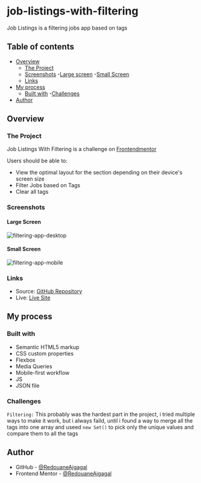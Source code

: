 # job-listings-with-filtering

Job Listings is a filtering jobs app based on tags

## Table of contents

- [Overview](#overview)
  - [The Project](#the-project)
  - [Screenshots](#screenshots)
    -[Large screen](#large-screen)
    -[Small Screen](#small-screen)
  - [Links](#links)
- [My process](#my-process)
  - [Built with](#built-with)
  -[Challenges](#challenges)
- [Author](#author)

## Overview

### The Project

Job Listings With Filtering is a challenge on [Frontendmentor](https://www.frontendmentor.io/challenges/job-listings-with-filtering-ivstIPCt)

Users should be able to:

- View the optimal layout for the section depending on their device's screen size
- Filter Jobs based on Tags
- Clear all tags

### Screenshots

#### Large Screen

![filtering-app-desktop](https://user-images.githubusercontent.com/98456832/204900318-7351e998-48f6-483a-a660-19e2f09b30f8.png)

#### Small Screen

![filtering-app-mobile](https://user-images.githubusercontent.com/98456832/204900744-bdac1b19-d08e-47da-8ab1-a7d418a213b1.png)

### Links

- Source: [GitHub Repository](https://github.com/RedouaneAjgagal/job-listings-with-filtering)
- Live: [Live Site](https://redouaneajgagal.github.io/job-listings-with-filtering)

## My process

### Built with

- Semantic HTML5 markup
- CSS custom properties
- Flexbox
- Media Queries
- Mobile-first workflow
- JS
- JSON file

### Challenges

`Filtering:` This probably was the hardest part in the project, i tried multiple ways to make it work, but i always faild, until i found a way to merge all the tags into one array and useed `new Set()` to pick only the unique values and compare them to all the tags 

## Author

- GitHub - [@RedouaneAjgagal](https://github.com/RedouaneAjgagal)
- Frontend Mentor - [@RedouaneAjgagal](https://www.frontendmentor.io/profile/RedouaneAjgagal)
